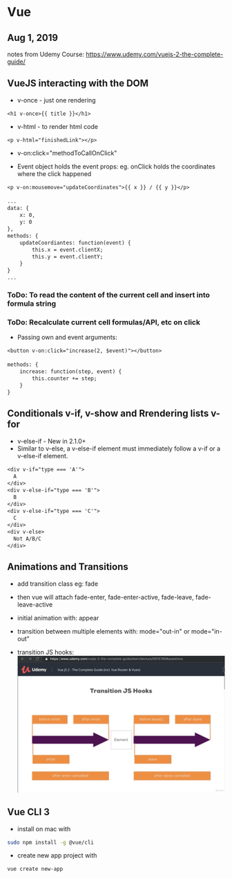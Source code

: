 # Vue

Aug 1, 2019
-----------

notes from Udemy Course:
https://www.udemy.com/vuejs-2-the-complete-guide/

## VueJS interacting with the DOM

- v-once - just one rendering
```vue
<h1 v-once>{{ title }}</h1>
```

- v-html - to render html code
```vue
<p v-html="finishedLink"></p>
```

- v-on:click="methodToCallOnClick"

- Event object holds the event props: eg. onClick holds the coordinates where the click happened
```vue
<p v-on:mousemove="updateCoordinates">{{ x }} / {{ y }}</p>

...
data: {
    x: 0,
    y: 0
},
methods: {
    updateCoordiantes: function(event) {
        this.x = event.clientX;
        this.y = event.clientY;
    }
}
...
```

### ToDo: To read the content of the current cell and insert into formula string
### ToDo: Recalculate current cell formulas/API, etc on click
- Passing own and event arguments:

```vue
<button v-on:click="increase(2, $event)"></button>

methods: {
    increase: function(step, event) {
        this.counter += step;
    }
}

```

## Conditionals v-if, v-show and Rrendering lists v-for

- v-else-if - New in 2.1.0+
- Similar to v-else, a v-else-if element must immediately follow a v-if or a v-else-if element.
```vue
<div v-if="type === 'A'">
  A
</div>
<div v-else-if="type === 'B'">
  B
</div>
<div v-else-if="type === 'C'">
  C
</div>
<div v-else>
  Not A/B/C
</div>
```

## Animations and Transitions

- add transition class eg: fade
- then vue will attach fade-enter, fade-enter-active, fade-leave, fade-leave-active

- initial animation with: appear

- transition between multiple elements with: mode="out-in" or mode="in-out"

- transition JS hooks:
![](img/screen.png)


## Vue CLI 3

- install on mac with
```bash
sudo npm install -g @vue/cli
```
- create new app project with
```bash
vue create new-app
```

